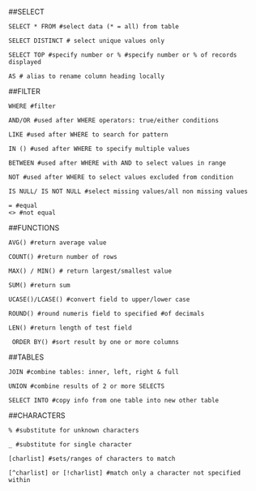 ##SELECT

    SELECT * FROM #select data (* = all) from table
    
    SELECT DISTINCT # select unique values only
    
    SELECT TOP #specify number or % #specify number or % of records displayed
    
    AS # alias to rename column heading locally

##FILTER

    WHERE #filter
    
    AND/OR #used after WHERE operators: true/either conditions
    
    LIKE #used after WHERE to search for pattern 
    
    IN () #used after WHERE to specify multiple values
    
    BETWEEN #used after WHERE with AND to select values in range
    
    NOT #used after WHERE to select values excluded from condition
    
    IS NULL/ IS NOT NULL #select missing values/all non missing values
    
    = #equal
    <> #not equal

##FUNCTIONS
    
    AVG() #return average value
    
    COUNT() #return number of rows
    
    MAX() / MIN() # return largest/smallest value
    
    SUM() #return sum
    
    UCASE()/LCASE() #convert field to upper/lower case
    
    ROUND() #round numeris field to specified #of decimals 
    
    LEN() #return length of test field
    
     ORDER BY() #sort result by one or more columns

##TABLES    

    JOIN #combine tables: inner, left, right & full 
    
    UNION #combine results of 2 or more SELECTS
    
    SELECT INTO #copy info from one table into new other table
    
##CHARACTERS

    % #substitute for unknown characters
    
    _ #substitute for single character
    
    [charlist] #sets/ranges of characters to match 
    
    [^charlist] or [!charlist] #match only a character not specified within
